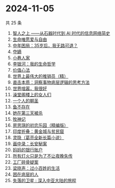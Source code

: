 # 2024-11-05

共 25 条

<!-- BEGIN WEREAD -->
<!-- 最后更新时间 2024-11-05 22:13:50 +0800 -->
1. [智人之上 ——从石器时代到 AI 时代的信息网络简史](https://weread.qq.com/web/bookDetail/a24329f0813ab950ag015395)
1. [生命唯愿爱与自由](https://weread.qq.com/web/bookDetail/6b432370813ab950ag0179f7)
1. [中年困局：35岁后，我无路可退？](https://weread.qq.com/web/bookDetail/31f32a60813ab9509g013c63)
1. [夺嫡](https://weread.qq.com/web/bookDetail/8bd327d0813ab94e2g0186ce)
1. [小巷人家](https://weread.qq.com/web/bookDetail/41532d00813ab79b6g010ac3)
1. [李银河：我的生命哲学](https://weread.qq.com/web/bookDetail/fa632c90813ab950ag0184b9)
1. [价值心法](https://weread.qq.com/web/bookDetail/f7c32e20813ab94eeg0183de)
1. [世界上最伟大的推销员（精）](https://weread.qq.com/web/bookDetail/9f632c30813ab950bg012b61)
1. [直击本质：洞察事物底层逻辑的思考方法](https://weread.qq.com/web/bookDetail/78f32cc071d7b80f78f0c1f)
1. [世界喧嚣，我很好](https://weread.qq.com/web/bookDetail/a9d32030727eab7aa9d349f)
1. [澡堂阁楼上的女人们](https://weread.qq.com/web/bookDetail/ad132fc0813ab94bdg015959)
1. [一个人的朝圣](https://weread.qq.com/web/bookDetail/0ce3255059831a0ce16547b)
1. [鱼不存在](https://weread.qq.com/web/bookDetail/0af32760813ab798cg01135c)
1. [她在第三天被杀](https://weread.qq.com/web/bookDetail/1ef32af0813ab94bdg016870)
1. [牧神记](https://weread.qq.com/web/bookDetail/47632010712cab88476dfc2)
1. [房思琪的初恋乐园（精编版）](https://weread.qq.com/web/bookDetail/cbb3285071eb6d2ecbba023)
1. [印度折叠：黄金城与贫民窟](https://weread.qq.com/web/bookDetail/b7532db0813ab94aag015d80)
1. [灵隐（葛亮全新长篇小说）](https://weread.qq.com/web/bookDetail/20532ae0813ab950cg012843)
1. [画中录：长安秘案](https://weread.qq.com/web/bookDetail/ec532cd0813ab947fg01056e)
1. [妈妈的银行账户](https://weread.qq.com/web/bookDetail/02e32c30813ab943bg011fdd)
1. [所有灯火只是为了不让夜晚失传](https://weread.qq.com/web/bookDetail/aba32730813ab9333g011ec2)
1. [工厂碎骨疑案](https://weread.qq.com/web/bookDetail/fbb323c0813ab94c3g019082)
1. [梁晓声：过小百姓的生活](https://weread.qq.com/web/bookDetail/eff32bd0813ab94abg01117f)
1. [困在底层的人](https://weread.qq.com/web/bookDetail/1bc327d0813ab9470g0115ba)
1. [失落的卫星 : 深入中亚大陆的旅程](https://weread.qq.com/web/bookDetail/40532350813ab814ag014f54)
<!-- END WEREAD -->